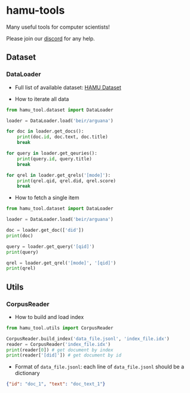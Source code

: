# hamu-tools
Many useful tools for computer scientists!

Please join our [discord](https://discord.gg/m93jftsr7g) for any help.

## Dataset
### DataLoader
- Full list of available dataset: [HAMU Dataset](http://research.hamu.me/dataset/)

- How to iterate all data
```py
from hamu_tool.dataset import DataLoader

loader = DataLoader.load('beir/arguana')

for doc in loader.get_docs():
    print(doc.id, doc.text, doc.title)
    break

for query in loader.get_qeuries():
    print(query.id, query.title)
    break

for qrel in loader.get_qrels('[mode]'):
    print(qrel.qid, qrel.did, qrel.score)
    break
```

- How to fetch a single item
```py
from hamu_tool.dataset import DataLoader

loader = DataLoader.load('beir/arguana')

doc = loader.get_doc(['did'])
print(doc)

query = loader.get_query('[qid]')
print(query)

qrel = loader.get_qrel('[mode]', '[qid]')
print(qrel)
```

## Utils
### CorpusReader
- How to build and load index
```py
from hamu_tool.utils import CorpusReader

CorpusReader.build_index('data_file.jsonl', 'index_file.idx')
reader = CorpusReader('index_file.idx')
print(reader[0]) # get document by index
print(reader['[did]']) # get document by id
```
- Format of `data_file.jsonl`: each line of `data_file.jsonl` should be a dictionary
```json
{"id": "doc_1", "text": "doc_text_1"}
```
